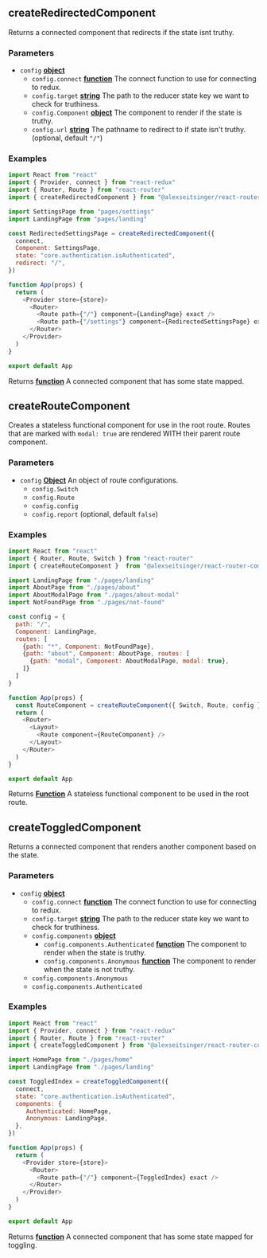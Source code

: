 <!-- Generated by documentation.js. Update this documentation by updating the source code. -->

## createRedirectedComponent

Returns a connected component that redirects if the state isnt truthy.

### Parameters

-   `config` **[object][1]** 
    -   `config.connect` **[function][2]** The connect function to use for connecting to redux.
    -   `config.target` **[string][3]** The path to the reducer state key we want to check for truthiness.
    -   `config.Component` **[object][1]** The component to render if the state is truthy.
    -   `config.url` **[string][3]** The pathname to redirect to if state isn't truthy. (optional, default `"/"`)

### Examples

```javascript
import React from "react"
import { Provider, connect } from "react-redux"
import { Router, Route } from "react-router"
import { createRedirectedComponent } from "@alexseitsinger/react-router-components"

import SettingsPage from "pages/settings"
import LandingPage from "pages/landing"

const RedirectedSettingsPage = createRedirectedComponent({
  connect,
  Component: SettingsPage,
  state: "core.authentication.isAuthenticated",
  redirect: "/",
})

function App(props) {
  return (
    <Provider store={store}>
      <Router>
        <Route path={"/"} component={LandingPage} exact />
        <Route path={"/settings"} component={RedirectedSettingsPage} exact />
      </Router>
    </Provider>
  )
}

export default App
```

Returns **[function][2]** A connected component that has some state mapped.

## createRouteComponent

Creates a stateless functional component for use in the root route. Routes that are marked with `modal: true` are rendered WITH their parent route component.

### Parameters

-   `config` **[Object][1]** An object of route configurations.
    -   `config.Switch`  
    -   `config.Route`  
    -   `config.config`  
    -   `config.report`   (optional, default `false`)

### Examples

```javascript
import React from "react"
import { Router, Route, Switch } from "react-router"
import { createRouteComponent }  from "@alexseitsinger/react-router-components"

import LandingPage from "./pages/landing"
import AboutPage from "./pages/about"
import AboutModalPage from "./pages/about-modal"
import NotFoundPage from "./pages/not-found"

const config = {
  path: "/",
  Component: LandingPage,
  routes: [
    {path: "*", Component: NotFoundPage},
    {path: "about", Component: AboutPage, routes: [
      {path: "modal", Component: AboutModalPage, modal: true},
    ]}
  ]
}

function App(props) {
  const RouteComponent = createRouteComponent({ Switch, Route, config })
  return (
    <Router>
      <Layout>
        <Route component={RouteComponent} />
      </Layout>
    </Router>
  )
}

export default App
```

Returns **[Function][2]** A stateless functional component to be used in the root route.

## createToggledComponent

Returns a connected component that renders another component based on the
state.

### Parameters

-   `config` **[object][1]** 
    -   `config.connect` **[function][2]** The connect function to use for connecting to redux.
    -   `config.target` **[string][3]** The path to the reducer state key we want to check for truthiness.
    -   `config.components` **[object][1]** 
        -   `config.components.Authenticated` **[function][2]** The component to render when the state is truthy.
        -   `config.components.Anonymous` **[function][2]** The component to render when the state is not truthy.
    -   `config.components.Anonymous`  
    -   `config.components.Authenticated`  

### Examples

```javascript
import React from "react"
import { Provider, connect } from "react-redux"
import { Router, Route } from "react-router"
import { createToggledComponent } from "@alexseitsinger/react-router-components"

import HomePage from "./pages/home"
import LandingPage from "./pages/landing"

const ToggledIndex = createToggledComponent({
  connect,
  state: "core.authentication.isAuthenticated",
  components: {
     Authenticated: HomePage,
     Anonymous: LandingPage,
  },
})

function App(props) {
  return (
    <Provider store={store}>
      <Router>
        <Route path={"/"} component={ToggledIndex} exact />
      </Router>
    </Provider>
  )
}

export default App
```

Returns **[function][2]** A connected component that has some state mapped for toggling.

[1]: https://developer.mozilla.org/docs/Web/JavaScript/Reference/Global_Objects/Object

[2]: https://developer.mozilla.org/docs/Web/JavaScript/Reference/Statements/function

[3]: https://developer.mozilla.org/docs/Web/JavaScript/Reference/Global_Objects/String
